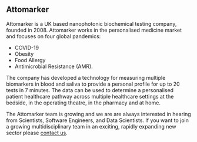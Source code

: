 ## Attomarker

Attomarker is a UK based nanophotonic biochemical testing company, founded in 2008.
Attomarker works in the personalised medicine market and focuses on four global pandemics: 
* COVID-19
* Obesity
* Food Allergy
* Antimicrobial Resistance (AMR). 

The company has developed a technology for measuring multiple biomarkers in blood and saliva to provide a personal profile for up to 20 tests in 7 minutes. 
The data can be used to determine a personalised patient healthcare pathway across multiple healthcare settings at the bedside, 
in the operating theatre, in the pharmacy and at home.

The Attomarker team is growing and we are are always interested in hearing from Scientists, Software Engineers, and Data Scientists. If you want to join a growing multidisciplinary team in an exciting, rapidly expanding new sector please [contact us](https://www.attomarker.com/want-to-know-more).
